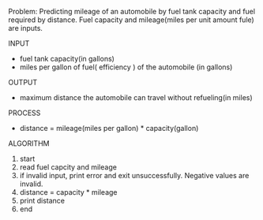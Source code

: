 Problem: Predicting mileage of an automobile by fuel tank capacity and fuel required by distance. Fuel capacity and mileage(miles per unit amount fule) are inputs. 

INPUT 

- fuel tank capacity(in gallons)
- miles per gallon of fuel( efficiency ) of the automobile (in gallons) 

OUTPUT 

- maximum distance the automobile can travel without refueling(in miles) 

PROCESS 

- distance = mileage(miles per gallon) * capacity(gallon) 

ALGORITHM 

1. start
2. read fuel capcity and mileage
3. if invalid input, print error and exit unsuccessfully. Negative values are invalid.
4. distance = capacity * mileage
5. print distance
6. end
